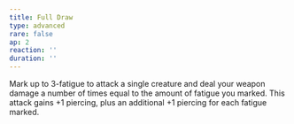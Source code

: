 ```yaml
---
title: Full Draw
type: advanced
rare: false
ap: 2
reaction: ''
duration: ''
---
```


Mark up to 3-fatigue to attack a single creature and deal your weapon damage a number of times equal to the amount of fatigue you marked. This attack gains +1 piercing, plus an additional +1 piercing for each fatigue marked.
